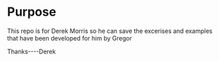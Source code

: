Purpose
===========

This repo is for Derek Morris so he can save the excerises and examples that have been developed for him by Gregor

Thanks----Derek
